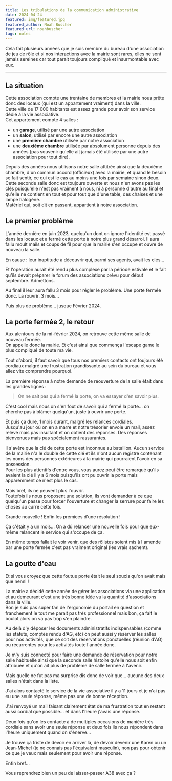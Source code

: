 ```yaml
---
title: Les tribulations de la communication administrative
date: 2024-04-24
featured: img/featured.jpg
featured_author: Noah Buscher
featured_url: noahbuscher
tags: notes
---
```


Cela fait plusieurs années que je suis membre du bureau d'une association de jeu de rôle et si nos interactions avec la mairie sont rares, elles ne sont jamais sereines car tout parait toujours compliqué et insurmontable avec eux.

---

## La situation
Cette association compte une trentaine de membres et la mairie nous prête donc des locaux (qui est un appartement vraiment) dans la ville.  
Cette ville de 17 000 habitants est assez grande pour avoir son service dédié à la vie associative.  
Cet appartement compte 4 salles :
- un **garage**, utilisé par une autre association
- un **salon**, utilisé par encore une autre association
- une **première chambre** utilisée par notre association
- une **deuxième chambre** utilisée par absolument personne depuis des années (pas souvenir qu'elle ait jamais été utilisée par une autre association pour tout dire).

Depuis des années nous utilisons notre salle attitrée ainsi que la deuxième chambre, d'un commun accord (officieux) avec la mairie, et quand le besoin se fait sentir, ce qui est le cas au moins une fois par semaine sinon deux. Cette seconde salle donc est toujours ouverte et nous n'en avons pas les clés puisqu'elle n'est pas vraiment à nous, ni à personne d'autre au final et qu'elle ne contient en tout et pour tout que d'une table, des chaises et une lampe halogène.  
Matériel qui, soit dit en passant, appartient à notre association.

## Le premier problème
L'année dernière en juin 2023, quelqu'un dont on ignore l'identité est passé dans les locaux et a fermé cette porte à notre plus grand désarroi. Il aura fallu moult mails et coups de fil pour que la mairie s'en occupe et ouvre de nouveau la salle. 

En cause : leur inaptitude à découvrir qui, parmi ses agents, avait les clés… 

Et l'opération aurait été rendu plus complexe par la période estivale et le fait qu'ils devait préparer le forum des associations prévu pour début septembre. Admettons.

Au final il leur aura fallu 3 mois pour régler le problème. Une porte fermée donc. La rouvrir. 3 mois…

Puis plus de problème… jusque Février 2024.

## La porte fermée 2, le retour
Aux alentours de la mi-février 2024, on retrouve cette même salle de nouveau fermée.  
On appelle donc la mairie. Et c'est ainsi que commença l'escape game le plus compliqué de toute ma vie.

Tout d'abord, il faut savoir que tous nos premiers contacts ont toujours été cordiaux malgré une frustration grandissante au sein du bureau et vous allez vite comprendre pourquoi.

La première réponse à notre demande de réouverture de la salle était dans les grandes lignes : 

> On ne sait pas qui a fermé la porte, on va essayer d'en savoir plus.

C'est cool mais nous on s'en fout de savoir qui a fermé la porte… on cherche pas à blâmer quelqu'un, juste à ouvrir une porte.

Et puis ça dure, 1 mois durant, malgré les relances cordiales.  
Jusqu'au jour où on en a marre et notre trésorier envoie un mail, assez relevé mais pas insultant et on obtient des réponses. Des réponses bienvenues mais pas spécialement rassurantes.

Il s'avère que la clé de cette porte est inconnue au bataillon. Aucun service de la mairie n'a le double de cette clé et ils n'ont aucun registre contenant les noms des personnes extérieures à la mairie qui pourraient l'avoir en sa possession.  
Pour les plus attentifs d'entre vous, vous aurez peut être remarqué qu'ils avaient la clé il y a 6 mois puisqu'ils ont pu ouvrir la porte mais apparemment ce n'est plus le cas.

Mais bref, ils ne peuvent plus l'ouvrir.  
Toutefois ils nous proposent une solution, ils vont demander à ce que quelqu'un passe pour forcer l'ouverture et changer la serrure pour faire les choses au carré cette fois.

Grande nouvelle ! Enfin les prémices d'une résolution !

Ça c'était y a un mois…
On a dû relancer une nouvelle fois pour que eux-même relancent le service qui s'occupe de ça.

En même temps fallait le voir venir, que des rôlistes soient mis à l'amende par une porte fermée c'est pas vraiment original (les vrais sachent).
## La goutte d'eau
Et si vous croyez que cette foutue porte était le seul soucis qu'on avait mais que nenni !

La mairie a décidé cette année de gérer les associations via une application et au demeurant c'est une très bonne idée vu la quantité d'associations dans la ville.  
Bon je suis pas super fan de l'ergonomie du portail en question et franchement le tout me parait pas très professionnel mais bon, ça fait le boulot alors on va pas trop s'en plaindre.

Au delà d'y déposer les documents administratifs indispensables (comme les statuts, comptes rendu d'AG, etc) on peut aussi y réserver les salles pour nos activités, que ce soit des réservations ponctuelles (réunion d'AG) ou récurrentes pour les activités toute l'année donc.

Je m'y suis connecté pour faire une demande de réservation pour notre salle habituelle ainsi que la seconde salle histoire qu'elle nous soit enfin attribuée et qu'on ait plus de problème de salle fermée à l'avenir.

Mais quelle ne fut pas ma surprise dis donc de voir que… aucune des deux salles n'était dans la liste.

J'ai alors contacté le service de la vie associative il y a 11 jours et je n'ai pas eu une seule réponse, même pas une de bonne réception.

J'ai renvoyé un mail faisant clairement état de ma frustration tout en restant aussi cordial que possible… et dans l'heure j'avais une réponse.

Deux fois qu'on les contacte à de multiples occasions de manière très cordiale sans avoir une seule réponse et deux fois ils nous répondent dans l'heure uniquement quand on s'énerve…

Je trouve ça triste de devoir en arriver là, de devoir devenir une Karen ou un Jean-Michel (je ne connais pas l'équivalent masculin), non pas pour obtenir ce que je veux mais seulement pour avoir une réponse.

Enfin bref…

Vous reprendrez bien un peu de laisser-passer A38 avec ça ?
